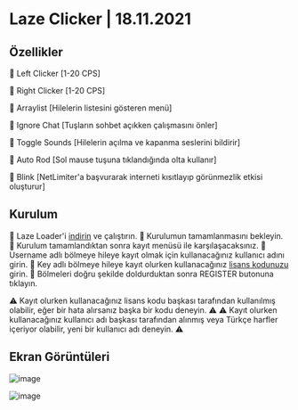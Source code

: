 # Laze Clicker | 18.11.2021
## Özellikler

🔰 Left Clicker [1-20 CPS]

🔰 Right Clicker [1-20 CPS]

🔰 Arraylist [Hilelerin listesini gösteren menü]

🔰 Ignore Chat [Tuşların sohbet açıkken çalışmasını önler]

🔰 Toggle Sounds [Hilelerin açılma ve kapanma seslerini bildirir]

🔰 Auto Rod [Sol mause tuşuna tıklandığında olta kullanır]

🔰 Blink [NetLimiter'a başvurarak interneti kısıtlayıp görünmezlik etkisi oluşturur]

## Kurulum


💠 Laze Loader'i [indirin](https://discord.gg/qYSk2ARukt) ve çalıştırın.
💠 Kurulumun tamamlanmasını bekleyin.
💠 Kurulum tamamlandıktan sonra kayıt menüsü ile karşılaşacaksınız.
💠 Username adlı bölmeye hileye kayıt olmak için kullanacağınız kullanıcı adını girin.
💠 Key adlı bölmeye hileye kayıt olurken kullanacağınız [lisans kodunuzu](https://discord.gg/qYSk2ARukt) girin.
💠 Bölmeleri doğru şekilde doldurduktan sonra REGISTER butonuna tıklayın.

⚠ Kayıt olurken kullanacağınız lisans kodu başkası tarafından kullanılmış olabilir, eğer bir hata alırsanız başka bir kodu deneyin. ⚠
⚠ Kayıt olurken kullanacağınız kullanıcı adı başkası tarafından alınmış veya Türkçe harfler içeriyor olabilir, yeni bir kullanıcı adı deneyin. ⚠

## Ekran Görüntüleri

![image](https://user-images.githubusercontent.com/45121448/142451627-668cb305-72b3-465e-8c59-f3db19452ee1.png)

![image](https://user-images.githubusercontent.com/45121448/153768583-24a16e37-295b-45d3-8982-985208714342.png)

